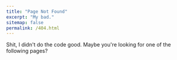 ```yaml
---
title: "Page Not Found"
excerpt: "My bad."
sitemap: false
permalink: /404.html
---
```


Shit, I didn't do the code good. Maybe you're looking for one of the following pages?

<script>
  var GOOG_FIXURL_LANG = 'en';
  var GOOG_FIXURL_SITE = '{{ site.url }}'
</script>
<script src="https://linkhelp.clients.google.com/tbproxy/lh/wm/fixurl.js">
</script>
